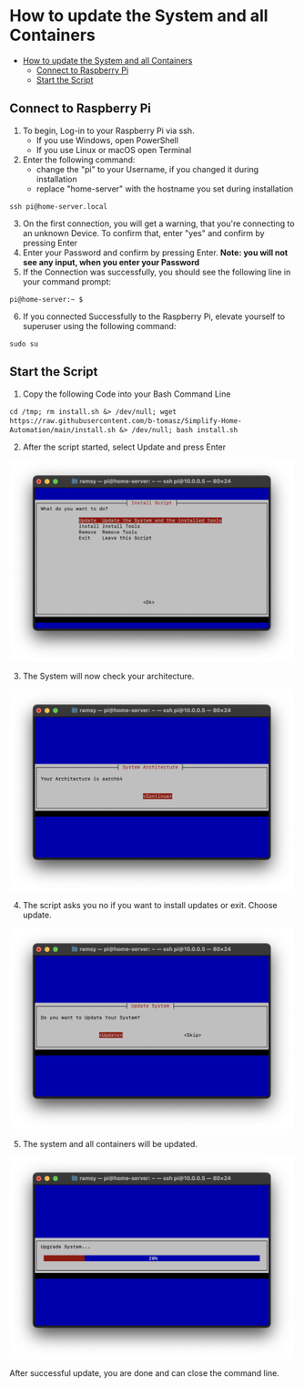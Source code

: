 # How to update the System and all Containers

- [How to update the System and all Containers](#how-to-update-the-system-and-all-containers)
  - [Connect to Raspberry Pi](#connect-to-raspberry-pi)
  - [Start the Script](#start-the-script)

## Connect to Raspberry Pi
1. To begin, Log-in to your Raspberry Pi via ssh. 
      - If you use Windows, open PowerShell
      - If you use Linux or macOS open Terminal
2. Enter the following command:
   - change the "pi" to your Username, if you changed it during installation
   - replace "home-server" with the hostname you set during installation
  
```
ssh pi@home-server.local
```

3. On the first connection, you will get a warning, that you're connecting to an unknown Device. To confirm that, enter "yes" and confirm by pressing Enter
4. Enter your Password and confirm by pressing Enter. **Note: you will not see any input, when you enter your Password**
5. If the Connection was successfully, you should see the following line in your command prompt:

```
pi@home-server:~ $
```


6. If you connected Successfully to the Raspberry Pi, elevate yourself to superuser using the following command:
```
sudo su
```

## Start the Script
1. Copy the following Code into your Bash Command Line
```
cd /tmp; rm install.sh &> /dev/null; wget https://raw.githubusercontent.com/b-tomasz/Simplify-Home-Automation/main/install.sh &> /dev/null; bash install.sh
```

2. After the script started, select Update and press Enter

<img src="Images/update/Update001.png" alt="Choose update" width="500"/>
  
3. The System will now check your architecture.

<img src="Images/update/Update002.png" alt="Choose Continue" width="500"/>

4. The script asks you no if you want to install updates or exit. Choose update.

<img src="Images/update/Update003.png" alt="Choose update" width="500"/>

5. The system and all containers will be updated. 

<img src="Images/update/Update004.png" alt="System is updating" width="500"/>

After successful update, you are done and can close the command line.

